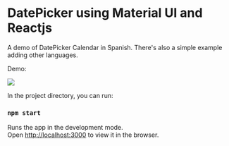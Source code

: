 # DatePicker using Material UI and Reactjs

A demo of DatePicker Calendar in Spanish. 
There's also a simple example adding other languages.

Demo:

<img src="https://i.ibb.co/WfdLb00/demo.png">


In the project directory, you can run:

### `npm start`

Runs the app in the development mode.<br />
Open [http://localhost:3000](http://localhost:3000) to view it in the browser.

